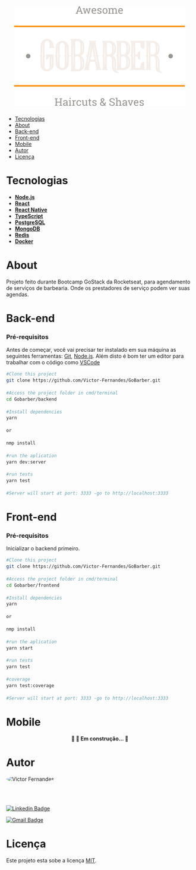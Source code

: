 <h1 align="center"><img src="frontend/src/assets/logo.svg"></h1>

<!--ts-->
   * [Tecnologias](#-Tecnologias)
   * [About](#-About)
   * [Back-end](#-Back-end)
   * [Front-end](#-Front-end)
   * [Mobile](#-Mobile)
   * [Autor](#-autor)
   * [Licença](#-Licença)
<!--te-->


# Tecnologias  

- **[Node.js](https://nodejs.org/en/)**
- **[React](https://pt-br.reactjs.org/)**
- **[React Native](https://reactnative.dev/)**
- **[TypeScript](https://www.typescriptlang.org/)**
- **[PostgreSQL](https://www.postgresql.org/)**
- **[MongoDB](https://www.mongodb.com/)**
- **[Redis](https://redis.io/)**
- **[Docker](https://www.docker.com/)**

# About
  
  Projeto feito durante Bootcamp GoStack da Rocketseat, para agendamento de serviços de barbearia. Onde os prestadores de serviço podem ver suas agendas.

# Back-end
  
  ### Pré-requisitos

  Antes de começar, você vai precisar ter instalado em sua máquina as seguintes ferramentas:
  [Git](https://git-scm.com), [Node.js](https://nodejs.org/en/). 
  Além disto é bom ter um editor para trabalhar com o código como [VSCode](https://code.visualstudio.com/)


  ```bash
  #Clone this project
  git clone https://github.com/Victor-Fernandes/GoBarber.git

  #Access the project folder in cmd/terminal
  cd Gobarber/backend

  #Install dependencies
  yarn

  or

  nmp install

  #run the aplication
  yarn dev:server

  #run tests
  yarn test

  #Server will start at port: 3333 -go to http://localhost:3333
  ```

# Front-end
  
  ### Pré-requisitos
  Inicializar o backend primeiro.

  ```bash
  #Clone this project
  git clone https://github.com/Victor-Fernandes/GoBarber.git

  #Access the project folder in cmd/terminal
  cd Gobarber/frontend

  #Install dependencies
  yarn

  or

  nmp install

  #run the aplication
  yarn start

  #run tests
  yarn test

  #coverage
  yarn test:coverage

  #Server will start at port: 3333 -go to http://localhost:3333
  ```


# Mobile
  <h4 align="center">🚧 🚀 Em construção...  🚧 </h4>

# Autor
  <img style="border-radius: 50%" src="https://avatars2.githubusercontent.com/u/34258399?s=460&u=cd540c22a75983975fe085f8bfc62b72220a9079&v=4"  width="100px" alt="Victor Fernandes">

  <br></br>

  [![Linkedin Badge](https://img.shields.io/badge/-Victor-blue?style=flat-square&logo=Linkedin&logoColor=white&link=https://www.linkedin.com/in/victor-menezes-fernandes-de-melo/)](https://www.linkedin.com/in/victor-menezes-fernandes-de-melo/)

  [![Gmail Badge](https://img.shields.io/badge/-victor.fernandes.07@gmail.com-c14438?style=flat-square&logo=Gmail&logoColor=white&link=mailto:victor.fernandes.07gmail.com)](mailto:victor.fernandes.07@gmail.com)

# Licença

Este projeto esta sobe a licença [MIT](./LICENSE).